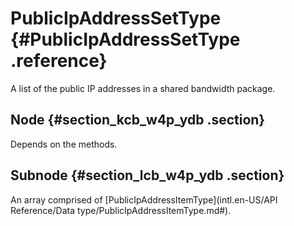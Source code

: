 # PublicIpAddressSetType {#PublicIpAddressSetType .reference}

A list of the public IP addresses in a shared bandwidth package.

## Node {#section_kcb_w4p_ydb .section}

Depends on the methods.

## Subnode {#section_lcb_w4p_ydb .section}

An array comprised of [PublicIpAddressItemType](intl.en-US/API Reference/Data type/PublicIpAddressItemType.md#).

